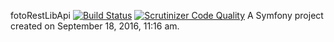 fotoRestLibApi
[![Build Status](https://travis-ci.org/shubaivan/fotoRestLibApi.svg?branch=develop)](https://travis-ci.org/shubaivan/fotoRestLibApi)
[![Scrutinizer Code Quality](https://scrutinizer-ci.com/g/shubaivan/fotoRestLibApi/badges/quality-score.png?b=master)](https://scrutinizer-ci.com/g/shubaivan/fotoRestLibApi/?branch=master)
A Symfony project created on September 18, 2016, 11:16 am.


